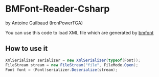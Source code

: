 # BMFont-Reader-Csharp
by Antoine Guilbaud (IronPowerTGA)

You can use this code to load XML file which are generated by [bmfont](https://www.angelcode.com/products/bmfont/)

## How to use it

```csharp 
XmlSerializer serializer = new XmlSerializer(typeof(Font));
FileStream stream = new FileStream("file", FileMode.Open);
Font font = (Font)serializer.Deserialize(stream);
```